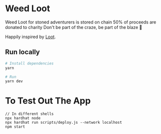 # Weed Loot

Weed Loot for stoned adventurers is stored on chain
50% of proceeds are donated to charity
Don't be part of the craze, be part of the blaze 💨

Happily inspired by [Loot](https://www.lootproject.com/).

## Run locally

```bash
# Install dependencies
yarn

# Run
yarn dev
```


# To Test Out The App
```
// In different shells
npx hardhat node
npx hardhat run scripts/deploy.js --network localhost
npm start
```